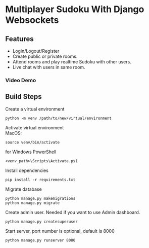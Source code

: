 
# Multiplayer Sudoku With Django Websockets

## Features

- Login/Logout/Register
- Create public or private rooms.
- Attend rooms and play realtime Sudoku with other users.
- Live chat with users in same room.

### Video Demo



## Build Steps

Create a virtual environment

    python -m venv /path/to/new/virtual/environment

Activate virtual environment  
MacOS:

    source venv/bin/activate

for Windows PowerShell

    <venv_path>\Scripts\Activate.ps1  

Install dependencies 

    pip install -r requirements.txt

Migrate database  

    python manage.py makemigrations
    python manage.py migrate

Create admin user. Needed if you want to use Admin dashboard.

    python manage.py createsuperuser

Start server, port number is optional, default is 8000

    python manage.py runserver 8080
